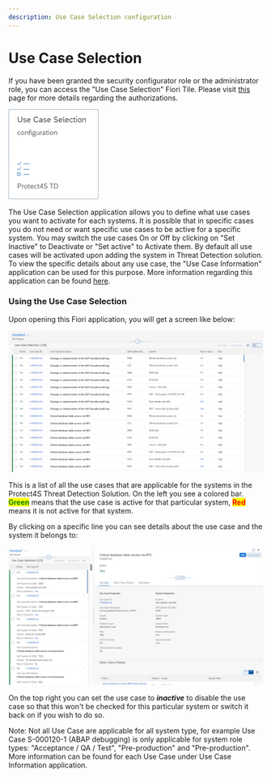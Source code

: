 ```yaml
---
description: Use Case Selection configuration
---
```


# Use Case Selection

If you have been granted the security configurator role or the administrator role, you can access the "Use Case Selection" Fiori Tile. Please visit [this](system-configuration-fiori-application/users-and-authorizations/authorizations.md) page for more details regarding the authorizations.

![Use case Selection Configuration Fiori Application](<../.gitbook/assets/image (63) (1) (1) (1) (1).png>)

The Use Case Selection application allows you to define what use cases you want to activate for each systems. It is possible that in specific cases you do not need or want specific use cases to be active for a specific system. You may switch the use cases On or Off by clicking on "Set Inactive" to Deactivate or "Set active" to Activate them. By default all use cases will be activated upon adding the system in Threat Detection solution. To view the specific details about any use case, the "Use Case Information" application can be used for this purpose. More information regarding this application can be found [here](../application-usage/use-case-information.md).

### Using the Use Case Selection

Upon opening this Fiori application, you will get a screen like below:

![Use Case Selection overview](<../.gitbook/assets/image (76) (1).png>)

This is a list of all the use cases that are applicable for the systems in the Protect4S Threat Detection Solution. On the left you see a colored bar. <mark style="color:green;">**Green**</mark> means that the use case is active for that particular system, <mark style="color:red;">**Red**</mark> means it is not active for that system.

By clicking on a specific line you can see details about the use case and the system it belongs to:&#x20;

![Use Case settings](<../.gitbook/assets/image (61) (1) (1).png>)

On the top right you can set the use case to _**inactive**_ to disable the use case so that this won't be checked for this particular system or switch it back on if you wish to do so.



Note: Not all Use Case are applicable for all system type, for example Use Case S-000120-1 (ABAP debugging) is only applicable for system role types: "Acceptance / QA / Test", "Pre-production" and "Pre-production". \
More information can be found for each Use Case under Use Case Information application.
